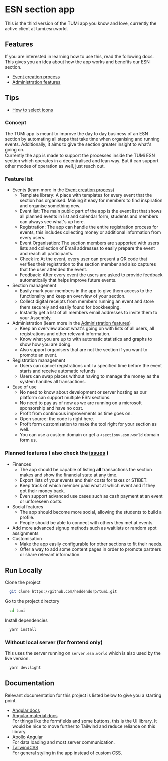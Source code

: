# ESN section app

This is the third version of the TUMi app you know and love, currently the active client at tumi.esn.world.

## Features

If you are interested in learning how to use this, read the following docs. This gives you an idea about how the app works and benefits our ESN section.

- [Event creation process](./help/event-journey.md)
- [Administration features](./help/admin-features.md)

## Tips
- [How to select icons](./help/icons.md)

### Concept

The TUMi app is meant to improve the day to day business of an ESN section by automating all steps that take time when organising and running events. Additionally, it aims to give the section greater insight to what's going on.  
Currently the app is made to support the processes inside the TUMi ESN section which operates in a decentralised and lean way. But it can support other modes of operation as well, just reach out.

### Feature list

- Events (learn more in the [Event creation process](./help/event-journey.md))
  - Template library: A place with templates for every event that the section has organised. Making it easy for members to find inspiration and organise something new.
  - Event list: The main public part of the app is the event list that shows all planned events in list and calendar form, students and members can always see what's up here.
  - Registration: The app can handle the entire registration process for events, this includes collecting money or additional information from every users.
  - Event Organisation: The section members are supported with users lists and collection of Email addresses to easily prepare the event and reach all participants.
  - Check in: At the event, every user can present a QR code that verifies their registration to the section member and also captures that the user attended the event.
  - Feedback: After every event the users are asked to provide feedback automatically that helps improve future events.
- Section management
  - Easily mark your members in the app to give them access to the functionality and keep an overview of your section.
  - Collect digital receipts from members running an event and store them securely and easily found for bookkeeping.
  - Instantly get a list of all members email addresses to invite them to your Assembly.
- Administration (learn more in the [Administration features](./admin-features.md))
  - Keep an overview about what's going on with lists of all users, all registrations and other relevant information.
  - Know what you are up to with automatic statistics and graphs to show how you are doing.
  - Also support organisers that are not the section if you want to promote an event.
- Registration management
  - Users can cancel registrations until a specified time before the event starts and receive automatic refunds
  - Users can swap places without having to manage the money as the system handles all transactions.
- Ease of use
  - No need to know about development or server hosting as our platform can support multiple ESN sections.
  - No need to pay as of now as we are running on a microsoft sponsorship and have no cost.
  - Profit from continuous improvements as time goes on.
  - Open source: the code is right here.
  - Profit form customisation to make the tool right for your section as well.
  - You can use a custom domain or get a `<section>.esn.world` domain form us.

### Planned features ( also check the [issues](https://github.com/heddendorp/tumi/issues) )

- Finances
  - The app should be capable of listing **all** transactions the section makes and show the financial state at any time.
  - Export lists of your events and their costs for taxes or STIBET.
  - Keep track of which member paid what at which event and if they got their money back.
  - Even support advanced use cases such as cash payment at an event or unforeseen costs.
- Social features
  - The app should become more social, allowing the students to build a profile.
  - People should be able to connect with others they met at events.
- Add more advanced signup methods such as waitlists or random spot assignments
- Customisation
  - Make the app easily configurable for other sections to fit their needs.
  - Offer a way to add some content pages in order to promote partners or share relevant information.

## Run Locally

Clone the project

```bash
  git clone https://github.com/heddendorp/tumi.git
```

Go to the project directory

```bash
  cd tumi
```

Install dependencies

```bash
  yarn install
```

### Without local server (for frontend only)

This uses the server running on `server.esn.world` which is also used by the live version.

```bash
  yarn dev:light
```

## Documentation

Relevant documentation for this project is listed below to give you a starting point.

- [Angular docs](https://angular.io/docs)
- [Angular material docs](https://material.angular.io/components/categories)  
  For things like the formfields and some buttons, this is the UI library.
  It would be nice to move further to Tailwind and reduce reliance on this library.
- [Apollo Angular](https://apollo-angular.com/docs/)  
  For data loading and most server communication.
- [TailwindCSS](https://tailwindcss.com/docs/utility-first)  
  For general styling in the app instead of custom CSS.
